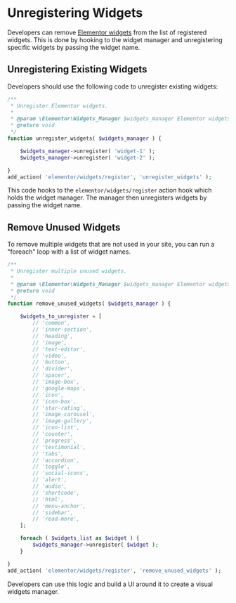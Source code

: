# Unregistering Widgets

<Badge type="tip" vertical="top" text="Elementor Core" /> <Badge type="warning" vertical="top" text="Intermediate" />

Developers can remove [Elementor widgets](./../widgets/) from the list of registered widgets. This is done by hooking to the widget manager and unregistering specific widgets by passing the widget name.

## Unregistering Existing Widgets

Developers should use the following code to unregister existing widgets:

```php
/**
 * Unregister Elementor widgets.
 *
 * @param \Elementor\Widgets_Manager $widgets_manager Elementor widgets manager.
 * @return void
 */
function unregister_widgets( $widgets_manager ) {

	$widgets_manager->unregister( 'widget-1' );
	$widgets_manager->unregister( 'widget-2' );

}
add_action( 'elementor/widgets/register', 'unregister_widgets' );
```

This code hooks to the `elementor/widgets/register` action hook which holds the widget manager. The manager then unregisters widgets by passing the widget name.

## Remove Unused Widgets

To remove multiple widgets that are not used in your site, you can run a "foreach" loop with a list of widget names.

```php
/**
 * Unregister multiple unused widgets.
 *
 * @param \Elementor\Widgets_Manager $widgets_manager Elementor widgets manager.
 * @return void
 */
function remove_unused_widgets( $widgets_manager ) {

	$widgets_to_unregister = [
		// 'common',
		// 'inner-section',
		// 'heading',
		// 'image',
		// 'text-editor',
		// 'video',
		// 'button',
		// 'divider',
		// 'spacer',
		// 'image-box',
		// 'google-maps',
		// 'icon',
		// 'icon-box',
		// 'star-rating',
		// 'image-carousel',
		// 'image-gallery',
		// 'icon-list',
		// 'counter',
		// 'progress',
		// 'testimonial',
		// 'tabs',
		// 'accordion',
		// 'toggle',
		// 'social-icons',
		// 'alert',
		// 'audio',
		// 'shortcode',
		// 'html',
		// 'menu-anchor',
		// 'sidebar',
		// 'read-more',
	];

	foreach ( $widgets_list as $widget ) {
		$widgets_manager->unregister( $widget );
	}

}
add_action( 'elementor/widgets/register', 'remove_unused_widgets' );
```

Developers can use this logic and build a UI around it to create a visual widgets manager.
